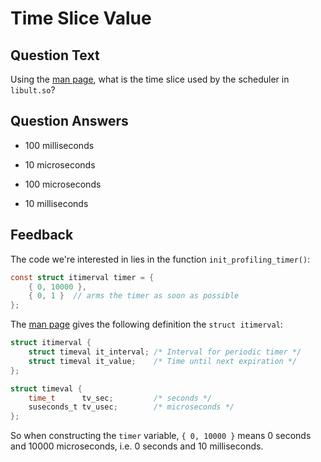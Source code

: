 # Time Slice Value

## Question Text

Using the [man page](https://man7.org/linux/man-pages/man2/setitimer.2.html), what is the time slice used by the scheduler in `libult.so`?

## Question Answers

- 100 milliseconds

- 10 microseconds

- 100 microseconds

+ 10 milliseconds

## Feedback

The code we're interested in lies in the function `init_profiling_timer()`:

```C
const struct itimerval timer = {
	{ 0, 10000 },
	{ 0, 1 }  // arms the timer as soon as possible
};
```

The [man page](https://man7.org/linux/man-pages/man2/setitimer.2.html) gives the following definition the `struct itimerval`:

```C
struct itimerval {
	struct timeval it_interval; /* Interval for periodic timer */
	struct timeval it_value;    /* Time until next expiration */
};

struct timeval {
	time_t      tv_sec;         /* seconds */
	suseconds_t tv_usec;        /* microseconds */
};
```

So when constructing the `timer` variable, `{ 0, 10000 }` means 0 seconds and 10000 microseconds, i.e. 0 seconds and 10 milliseconds.
